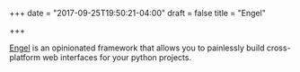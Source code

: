 +++
date = "2017-09-25T19:50:21-04:00"
draft = false
title = "Engel"

+++

[Engel](https://github.com/Dalloriam/engel) is an opinionated framework that allows you to painlessly build cross-platform web interfaces for your python projects.

